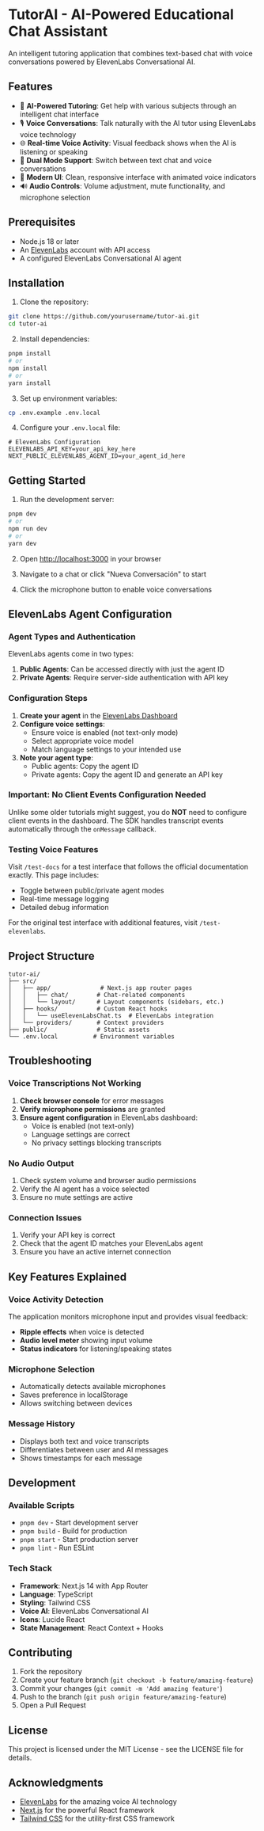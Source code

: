# TutorAI - AI-Powered Educational Chat Assistant

An intelligent tutoring application that combines text-based chat with voice conversations powered by ElevenLabs Conversational AI.

## Features

- 🎯 **AI-Powered Tutoring**: Get help with various subjects through an intelligent chat interface
- 🎙️ **Voice Conversations**: Talk naturally with the AI tutor using ElevenLabs voice technology
- 🌐 **Real-time Voice Activity**: Visual feedback shows when the AI is listening or speaking
- 💬 **Dual Mode Support**: Switch between text chat and voice conversations
- 🎨 **Modern UI**: Clean, responsive interface with animated voice indicators
- 🔊 **Audio Controls**: Volume adjustment, mute functionality, and microphone selection

## Prerequisites

- Node.js 18 or later
- An [ElevenLabs](https://elevenlabs.io) account with API access
- A configured ElevenLabs Conversational AI agent

## Installation

1. Clone the repository:
```bash
git clone https://github.com/yourusername/tutor-ai.git
cd tutor-ai
```

2. Install dependencies:
```bash
pnpm install
# or
npm install
# or
yarn install
```

3. Set up environment variables:
```bash
cp .env.example .env.local
```

4. Configure your `.env.local` file:
```env
# ElevenLabs Configuration
ELEVENLABS_API_KEY=your_api_key_here
NEXT_PUBLIC_ELEVENLABS_AGENT_ID=your_agent_id_here
```

## Getting Started

1. Run the development server:
```bash
pnpm dev
# or
npm run dev
# or
yarn dev
```

2. Open [http://localhost:3000](http://localhost:3000) in your browser

3. Navigate to a chat or click "Nueva Conversación" to start

4. Click the microphone button to enable voice conversations

## ElevenLabs Agent Configuration

### Agent Types and Authentication

ElevenLabs agents come in two types:

1. **Public Agents**: Can be accessed directly with just the agent ID
2. **Private Agents**: Require server-side authentication with API key

### Configuration Steps

1. **Create your agent** in the [ElevenLabs Dashboard](https://elevenlabs.io/app/conversational-ai)
2. **Configure voice settings**:
   - Ensure voice is enabled (not text-only mode)
   - Select appropriate voice model
   - Match language settings to your intended use
3. **Note your agent type**:
   - Public agents: Copy the agent ID
   - Private agents: Copy the agent ID and generate an API key

### Important: No Client Events Configuration Needed

Unlike some older tutorials might suggest, you do **NOT** need to configure client events in the dashboard. The SDK handles transcript events automatically through the `onMessage` callback.

### Testing Voice Features

Visit `/test-docs` for a test interface that follows the official documentation exactly. This page includes:
- Toggle between public/private agent modes
- Real-time message logging
- Detailed debug information

For the original test interface with additional features, visit `/test-elevenlabs`.

## Project Structure

```
tutor-ai/
├── src/
│   ├── app/              # Next.js app router pages
│   │   ├── chat/        # Chat-related components
│   │   └── layout/      # Layout components (sidebars, etc.)
│   ├── hooks/           # Custom React hooks
│   │   └── useElevenLabsChat.ts  # ElevenLabs integration
│   └── providers/       # Context providers
├── public/              # Static assets
└── .env.local          # Environment variables
```

## Troubleshooting

### Voice Transcriptions Not Working

1. **Check browser console** for error messages
2. **Verify microphone permissions** are granted
3. **Ensure agent configuration** in ElevenLabs dashboard:
   - Voice is enabled (not text-only)
   - Language settings are correct
   - No privacy settings blocking transcripts

### No Audio Output

1. Check system volume and browser audio permissions
2. Verify the AI agent has a voice selected
3. Ensure no mute settings are active

### Connection Issues

1. Verify your API key is correct
2. Check that the agent ID matches your ElevenLabs agent
3. Ensure you have an active internet connection

## Key Features Explained

### Voice Activity Detection
The application monitors microphone input and provides visual feedback:
- **Ripple effects** when voice is detected
- **Audio level meter** showing input volume
- **Status indicators** for listening/speaking states

### Microphone Selection
- Automatically detects available microphones
- Saves preference in localStorage
- Allows switching between devices

### Message History
- Displays both text and voice transcripts
- Differentiates between user and AI messages
- Shows timestamps for each message

## Development

### Available Scripts

- `pnpm dev` - Start development server
- `pnpm build` - Build for production
- `pnpm start` - Start production server
- `pnpm lint` - Run ESLint

### Tech Stack

- **Framework**: Next.js 14 with App Router
- **Language**: TypeScript
- **Styling**: Tailwind CSS
- **Voice AI**: ElevenLabs Conversational AI
- **Icons**: Lucide React
- **State Management**: React Context + Hooks

## Contributing

1. Fork the repository
2. Create your feature branch (`git checkout -b feature/amazing-feature`)
3. Commit your changes (`git commit -m 'Add amazing feature'`)
4. Push to the branch (`git push origin feature/amazing-feature`)
5. Open a Pull Request

## License

This project is licensed under the MIT License - see the LICENSE file for details.

## Acknowledgments

- [ElevenLabs](https://elevenlabs.io) for the amazing voice AI technology
- [Next.js](https://nextjs.org) for the powerful React framework
- [Tailwind CSS](https://tailwindcss.com) for the utility-first CSS framework
